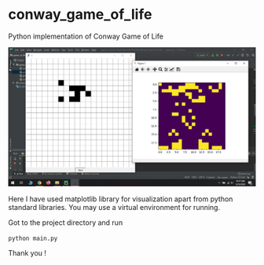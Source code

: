 # conway_game_of_life
Python implementation of Conway Game of Life


![This is Conway Game of Life implementation using python](https://github.com/bumuthu/conway_game_of_life/blob/master/images/game_of_life.PNG)


Here I have used matplotlib library for visualization apart from python standard libraries. 
You may use a virtual environment for running.

Got to the project directory and run 

```python main.py```

Thank you !

